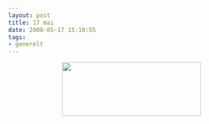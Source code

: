 ```yaml
---
layout: post
title: 17 mai
date: 2008-05-17 15:10:55
tags: 
- generelt
---
```

<div align="center"><a href='http://pjatt.net/images/2008/05/norwegianday08.gif'><img src="http://pjatt.net/images/2008/05/norwegianday08.gif" alt="" title="norwegian day 08" width="284" height="110" /></a></div>
